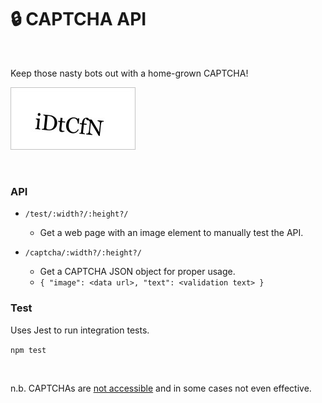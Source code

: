 # 🔒 CAPTCHA API

<br>

Keep those nasty bots out with a home-grown CAPTCHA!

![](https://github.com/healeycodes/captcha-api/blob/master/preview.jpg)

<br>

### API

- `/test/:width?/:height?/`
    - Get a web page with an image element to manually test the API.

- `/captcha/:width?/:height?/`
    - Get a CAPTCHA JSON object for proper usage.
    - `{ "image": <data url>, "text": <validation text> }`

### Test

Uses Jest to run integration tests.

`npm test`

<br>

n.b. CAPTCHAs are [not accessible](https://www.w3.org/TR/turingtest/) and in some cases not even effective.
